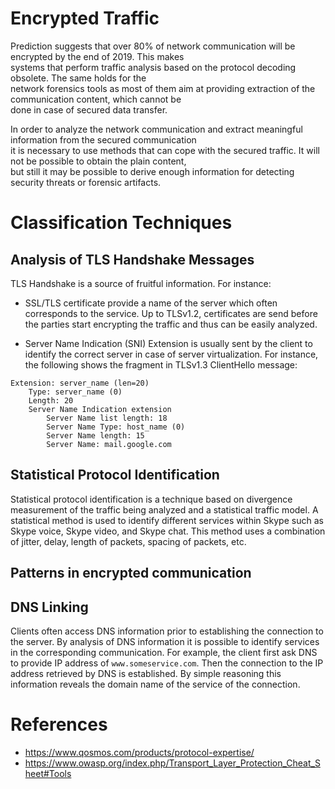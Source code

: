 # Encrypted Traffic
Prediction suggests that over 80% of network communication will be encrypted by the end of 2019. This makes  
systems that perform traffic analysis based on the protocol decoding obsolete. The same holds for the  
network forensics tools as most of them aim at providing extraction of the communication content, which cannot be  
done in case of secured data transfer.  

In order to analyze the network communication and extract meaningful information from the secured communication  
it is necessary to use methods that can cope with the secured traffic. It will not be possible to obtain the plain content,  
but still it may be possible to derive enough information for detecting security threats or forensic artifacts.  

# Classification Techniques



## Analysis of TLS Handshake Messages
TLS Handshake is a source of fruitful information. For instance:

* SSL/TLS certificate provide a name of the server which often corresponds to the service. Up to TLSv1.2, certificates are send before the 
parties start encrypting the traffic and thus can be easily analyzed.

* Server Name Indication (SNI) Extension is usually sent by the client to identify the correct server in case of server virtualization. 
  For instance, the following shows the fragment in TLSv1.3 ClientHello message:

```
Extension: server_name (len=20)
    Type: server_name (0)
    Length: 20
    Server Name Indication extension
        Server Name list length: 18
        Server Name Type: host_name (0)
        Server Name length: 15
        Server Name: mail.google.com
```


## Statistical Protocol Identification 
Statistical protocol identification is a technique based on divergence measurement of the traffic being analyzed and a statistical traffic model. A statistical method is used to identify different services within Skype such as Skype voice, Skype video, and Skype chat. This method uses a combination of jitter, delay, length of packets, spacing of packets, etc.

## Patterns in encrypted communication 


## DNS Linking
Clients often access DNS information prior to establishing the connection to the server. By analysis of DNS information it is possible to identify 
services in the corresponding communication. For example, the client first ask DNS to provide IP address of ```www.someservice.com```. Then the 
connection to the IP address retrieved by DNS is established. By simple reasoning this information reveals the domain name of the service of the connection.

# References

* https://www.qosmos.com/products/protocol-expertise/
* https://www.owasp.org/index.php/Transport_Layer_Protection_Cheat_Sheet#Tools
